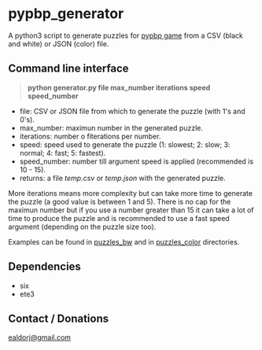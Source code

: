 pypbp_generator
===============
A python3 script to generate puzzles for [pypbp game](https://github.com/Ealdor/pypbp) from a CSV (black and white) or 
 JSON (color) file.

Command line interface
----------------------
> **python generator.py file max_number iterations speed speed_number**

* file: CSV or JSON file from which to generate the puzzle (with 1's and 0's).
* max_number: maximun number in the generated puzzle.
* iterations: number o fiterations per number.
* speed: speed used to generate the puzzle (1: slowest; 2: slow; 3: normal; 4: fast; 5: fastest).
* speed_number: number till argument speed is applied (recommended is 10 - 15).
* returns: a file *temp.csv* or *temp.json* with the generated puzzle.

More iterations means more complexity but can take more time to generate the puzzle (a good value is between 1 and 5). 
 There is no cap for the maximun number but if you use a number greater than 15 it can take a lot of time to  produce 
 the puzzle and is recommended to use a fast speed argument (depending on the puzzle size too).
 
Examples can be found in [puzzles_bw](/puzzles_bw) and in [puzzles_color](/puzzles_color) directories.
 
Dependencies
------------
* six
* ete3

Contact / Donations
-------------------
ealdorj@gmail.com
